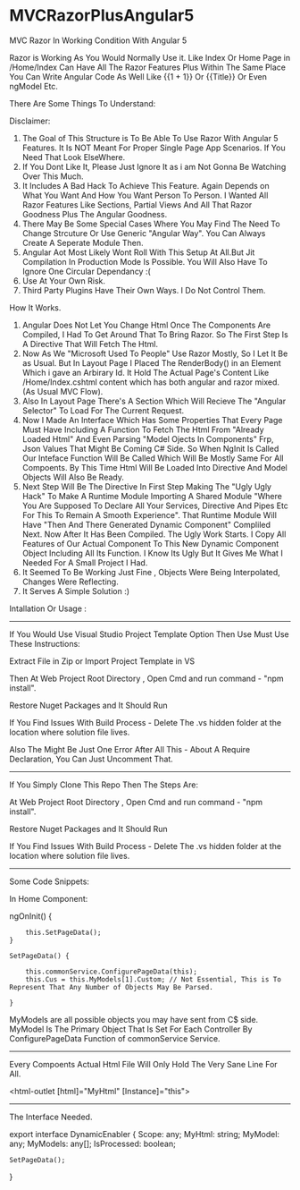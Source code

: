 # MVCRazorPlusAngular5
MVC Razor In Working Condition With Angular 5

Razor is Working As You Would Normally Use it. Like Index Or Home Page in /Home/Index Can Have All The Razor Features Plus Within The Same Place You Can Write Angular Code As Well Like {{1 + 1}} Or {{Title}} Or Even ngModel Etc.

There Are Some Things To Understand:

Disclaimer:

1. The Goal of This Structure is To Be Able To Use Razor With Angular 5 Features. It Is NOT Meant For Proper Single Page App Scenarios. If You Need That Look ElseWhere.
2. If You Dont Like It, Please Just Ignore It as i am Not Gonna Be Watching Over This Much.
3. It Includes A Bad Hack To Achieve This Feature. Again Depends on What You Want And How You Want Person To Person. I Wanted All Razor Features Like Sections, Partial Views And All That Razor Goodness Plus The Angular Goodness.
4. There May Be Some Special Cases Where You May Find The Need To Change Strcuture Or Use Generic "Angular Way". You Can Always Create A Seperate Module Then.
5. Angular Aot Most Likely Wont Roll With This Setup At All.But Jit Compilation In Production Mode Is Possible. You Will Also Have To Ignore One Circular Dependancy :(
6. Use At Your Own Risk.
7. Third Party Plugins Have Their Own Ways. I Do Not Control Them.

How It Works.

1. Angular Does Not Let You Change Html Once The Components Are Compiled, I Had To Get Around That To Bring Razor. So The First Step Is A Directive That Will Fetch The Html.
2. Now As We "Microsoft Used To People" Use Razor Mostly, So I Let It Be as Usual. But In Layout Page I Placed The RenderBody() in an Element Which i gave an Arbirary Id. It Hold The Actual Page's Content Like /Home/Index.cshtml content which has both angular and razor mixed. (As Usual MVC Flow).
3. Also In Layout Page There's A Section Which Will Recieve The "Angular Selector" To Load For The Current Request.
4. Now I Made An Interface Which Has Some Properties That Every Page Must Have Including A Function To Fetch The Html From "Already Loaded Html" And Even Parsing "Model Ojects In Components" Frp, Json Values That Might Be Coming C# Side. So When NgInit Is Called Our Inteface Function Will Be Called Which Will Be Mostly Same For All Compoents. By This Time Html Will Be Loaded Into Directive And Model Objects Will Also Be Ready.
5. Next Step Will Be The Directive In First Step Making The "Ugly Ugly Hack" To Make A Runtime Module Importing A Shared Module "Where You Are Supposed To Declare All Your Services, Directive And Pipes Etc For This To Remain A Smooth Experience". That Runtime Module Will Have "Then And There Generated Dynamic Component" Compliled Next. Now After It Has Been Compiled. The Ugly Work Starts. I Copy All Features of Our Actual Component To This New Dynamic Component Object Including All Its Function. I Know Its Ugly But It Gives Me What I Needed For A Small Project I Had.
6. It Seemed To Be Working Just Fine , Objects Were Being Interpolated, Changes Were Reflecting.
7. It Serves A Simple Solution :) 



Intallation Or Usage : 

------------------------------------------------------------------------------------

If You Would Use Visual Studio Project Template Option Then Use Must Use These Instructions:

Extract File in Zip or Import Project Template in VS

Then At Web Project Root Directory , Open Cmd and run command - "npm install".

Restore Nuget Packages and It Should Run

If You Find Issues With Build Process - Delete The .vs hidden folder at the location where solution file lives.

Also The Might Be Just One Error After All This - About A Require Declaration, You Can Just Uncomment That.

------------------------------------------------------------------------------------------

If You Simply Clone This Repo Then The Steps Are:

At Web Project Root Directory , Open Cmd and run command - "npm install".

Restore Nuget Packages and It Should Run

If You Find Issues With Build Process - Delete The .vs hidden folder at the location where solution file lives.

---------------------------------
Some Code Snippets:


In Home Component:

 ngOnInit() {

        this.SetPageData();
    }

    SetPageData() {

        this.commonService.ConfigurePageData(this);
        this.Cus = this.MyModels[1].Custom; // Not Essential, This is To Represent That Any Number of Objects May Be Parsed.

    }
MyModels are all possible objects you may have sent from C$ side.
MyModel Is The Primary Object That Is Set For Each Controller By ConfigurePageData Function of commonService Service.

--------------------------------------------

Every Compoents Actual Html File Will Only Hold The Very Sane Line For All.

<html-outlet [html]="MyHtml" [Instance]="this"></html-outlet>

-----------------------------------------------------

The Interface Needed.

export interface DynamicEnabler {
    Scope: any;
    MyHtml: string;
    MyModel: any;
    MyModels: any[];
    IsProcessed: boolean;

    SetPageData();
}